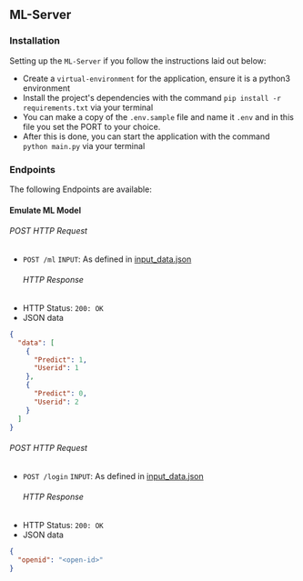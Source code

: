 ## ML-Server

### Installation
Setting up the `ML-Server` if you follow the instructions laid out below:

- Create a `virtual-environment` for the application, ensure it is a python3 environment
- Install the project's dependencies with the command `pip install -r requirements.txt` via your terminal
- You can make a copy of the `.env.sample` file and name it  `.env` and in this file you set the PORT to your choice.
- After this is done, you can start the application with the command `python main.py` via your terminal

### Endpoints
The following Endpoints are available:

#### Emulate ML Model
###### POST HTTP Request
-   `POST /ml`
`INPUT`: As defined in [input_data.json](https://github.com/BolajiOlajide/ML-Server/blob/master/input_data.json)
    ###### HTTP Response
-   HTTP Status: `200: OK`
-   JSON data
```json
{
  "data": [
    {
      "Predict": 1,
      "Userid": 1
    },
    {
      "Predict": 0,
      "Userid": 2
    }
  ]
}
```

###### POST HTTP Request
-   `POST /login`
`INPUT`: As defined in [input_data.json](https://github.com/BolajiOlajide/ML-Server/blob/master/input_data.json)
    ###### HTTP Response
-   HTTP Status: `200: OK`
-   JSON data
```json
{
  "openid": "<open-id>"
}
```
